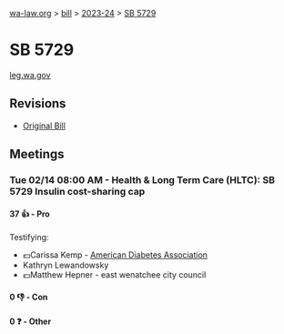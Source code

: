 [wa-law.org](/) > [bill](/bill/) > [2023-24](/bill/2023-24/) > [SB 5729](/bill/2023-24/sb/5729/)

# SB 5729
[leg.wa.gov](https://app.leg.wa.gov/billsummary?BillNumber=5729&Year=2023&Initiative=false)

## Revisions
* [Original Bill](1/)

## Meetings
### Tue 02/14 08:00 AM - Health & Long Term Care (HLTC): SB 5729 Insulin cost-sharing cap
#### 37 👍 - Pro
Testifying:
* 💵Carissa Kemp - [American Diabetes Association](/org/american_diabetes_association/)
* Kathryn Lewandowsky
* 💵Matthew Hepner - east wenatchee city council

#### 0 👎 - Con

#### 0 ❓ - Other
